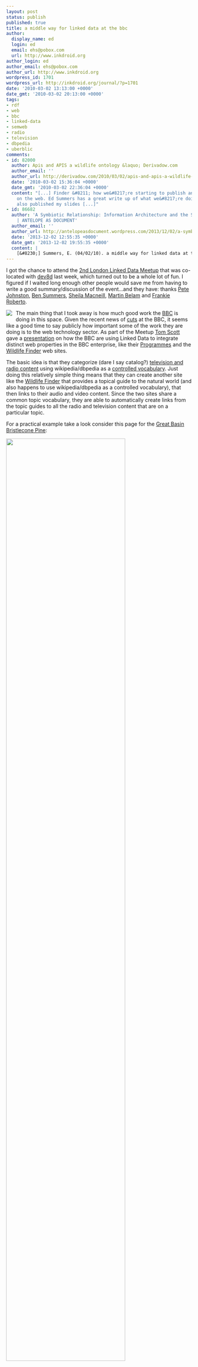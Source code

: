 ```yaml
---
layout: post
status: publish
published: true
title: a middle way for linked data at the bbc
author:
  display_name: ed
  login: ed
  email: ehs@pobox.com
  url: http://www.inkdroid.org
author_login: ed
author_email: ehs@pobox.com
author_url: http://www.inkdroid.org
wordpress_id: 1701
wordpress_url: http://inkdroid.org/journal/?p=1701
date: '2010-03-02 13:13:00 +0000'
date_gmt: '2010-03-02 20:13:00 +0000'
tags:
- rdf
- web
- bbc
- linked-data
- semweb
- radio
- television
- dbpedia
- uberblic
comments:
- id: 82000
  author: Apis and APIS a wildlife ontology &laquo; Derivadow.com
  author_email: ''
  author_url: http://derivadow.com/2010/03/02/apis-and-apis-a-wildlife-ontology/
  date: '2010-03-02 15:36:04 +0000'
  date_gmt: '2010-03-02 22:36:04 +0000'
  content: "[...] Finder &#8211; how we&#8217;re starting to publish and consume data
    on the web. Ed Summers has a great write up of what we&#8217;re doing I&#8217;ve
    also published my slides [...]"
- id: 86682
  author: 'A Symbiotic Relationship: Information Architecture and the Semantic Web
    | ANTELOPE AS DOCUMENT'
  author_email: ''
  author_url: http://antelopeasdocument.wordpress.com/2013/12/02/a-symbiotic-relationship-information-architecture-and-the-semantic-web/
  date: '2013-12-02 12:55:35 +0000'
  date_gmt: '2013-12-02 19:55:35 +0000'
  content: |
    [&#8230;] Summers, E. (04/02/10). a middle way for linked data at the bbc. Inkdroid. Retrieved December 1, 2013, from http://inkdroid.org/journal/2010/03/02/a-middle-way-for-linked-data-at-the-bbc/ [&#8230;]
---
```


<p>I got the chance to attend the <a href="http://www.meetup.com/Web-Of-Data/calendar/12317420/">2nd London Linked Data Meetup</a> that was co-located with  <a href="http://dev8d.org">dev8d</a> last week, which turned out to be a whole lot of fun. I figured if I waited long enough other people would save me from having to write a good summary/discussion of the event...and they have: thanks <a href="http://efoundations.typepad.com/efoundations/2010/02/the-2nd-linked-data-london-meetup-trying-to-bridge-a-gap.html">Pete Johnston</a>, <a href="http://bens.me.uk/2010/london-linked-data-meetup">Ben Summers</a>, <a href="http://blogs.cetis.ac.uk/sheilamacneill/2010/02/26/2nd-linked-data-meetup-london/">Sheila Macneill</a>, <a href="http://www.currybet.net/cbet_blog/2010/03/linked_data_human_readable_uris.php">Martin Belam</a> and <a href="http://www.frankieroberto.com/weblog/1621">Frankie Roberto</a>.</p>
<p><img src="http://inkdroid.org/images/bbc.png" style="margin-right: 10px; margin-bottom: 5px; float: left;"/> The main thing that I took away is how much good work the <a href="http://bbc.com">BBC</a> is doing in this space. Given the recent news of <a href="http://www.nytimes.com/2010/03/03/business/media/03bbc.html">cuts</a> at the BBC, it seems like a good time to say publicly how important some of the work they are doing is to the web technology sector. As part of the Meetup <a href="http://derivadow.com/">Tom Scott</a> gave a  <a href="http://www.slideshare.net/derivadow/apis-and-apis-a-wildlife-ontology">presentation</a> on how the BBC are using Linked Data to integrate distinct web properties in the BBC enterprise, like their <a href="http://www.bbc.co.uk/programmes">Programmes</a> and the <a href="http://www.bbc.co.uk/wildlifefinder/">Wildlife Finder</a> web sites.</p>
<p>The basic idea is that they categorize (dare I say catalog?) <a href="http://www.bbc.co.uk/programmes">television and radio content</a> using wikipedia/dbpedia as a <a href="http://en.wikipedia.org/wiki/Controlled_vocabulary">controlled vocabulary</a>. Just doing this relatively simple thing means that they can create another site like the <a href="http://www.bbc.co.uk/wildlifefinder/">Wildlife Finder</a> that provides a topical guide to the natural world (and also happens to use wikipedia/dbpedia as a controlled vocabulary), that then links to their audio and video content. Since the two sites share a common topic vocabulary, they are able to automatically create links from the topic guides to all the radio and television content that are on a particular topic.</p>
<p>For a practical example take a look consider this page for the <a href="http://www.bbc.co.uk/nature/species/Pinus_longaeva">Great Basin Bristlecone Pine</a>:</p>
<p><a href="http://www.bbc.co.uk/nature/species/Pinus_longaeva"><img src="http://inkdroid.org/images/bristlecone.png" style="border: none; width: 80%;" /></a></p>
<p>If you scroll down on the page you'll see a link to a <a href="http://www.bbc.co.uk/programmes/p005fs5p">video clip</a> from David Attenborough's documentary <a href="http://www.bbc.co.uk/programmes/b00lbpcy">Life</a> on the Programmes portion of the website. Now take a step back and consider how these are two separate applications in the BBC enterprise that are able to build a rich network of links between each other. It's the shared controlled vocabulary (in this case dbpedia derived from wikipedia) which allows them to do this.</p>
<p>If you take a peak in the html you'll see the resource has an alternate RDF version:</p>
<pre>
&lt;link rel="alternate" type="application/rdf+xml" href="<a href="http://www.bbc.co.uk/nature/species/Pinus_longaeva.rdf">/nature/species/Pinus_longaeva.rdf</a>" /&gt;
</pre>
<p>The Resource Description Framework (RDF) is really just the best data model we have for describing stuff that's on the Web, and the type of links between resources that are on (and off) the Web. Personally, I prefer to look at RDF as <a href="http://www.w3.org/TeamSubmission/turtle/">Turtle</a> which is pretty easily done with <a href="http://www.dajobe.org/">Dave Beckett</a>'s handy <a href="http://librdf.org/raptor/rapper.html">rapper</a> utility (<code>aptitude install raptor-utils</code> if you are following from home).</p>
<pre>
rapper -o turtle http://www.bbc.co.uk/nature/species/Pinus_longaeva
</pre>
<p>The key bits of the RDF are the description of the Great Basin bristlecone pine:</p>
<pre> 
&lt;http://www.bbc.co.uk/nature/species/Pinus_longaeva&gt;
    rdfs:seeAlso &lt;http://www.bbc.co.uk/nature/species&gt; ;
    foaf:primaryTopic &lt;http://www.bbc.co.uk/nature/species/Pinus_longaeva#species&gt; .

&lt;http://www.bbc.co.uk/nature/species/Pinus_longaeva#species&gt;
    dc:description "Great Basin bristlecone pines are restricted to the mountain ranges of California, Nevada and Utah and have a remarkable ability to survive in this extremely harsh and challenging environment. They grow extremely slowly, and are some of the oldest living organisms in the world. With some aged at almost 5,000 years these amazing trees can reveal information about Earth's climate variations. Amazingly, the leaves, or needles, can remain green for over 45 years." ;
    wo:class &lt;http://www.bbc.co.uk/nature/class/Pinopsida#class&gt; ;
    wo:family &lt;http://www.bbc.co.uk/nature/family/Pinaceae#family&gt; ;
    wo:genus &lt;http://www.bbc.co.uk/nature/genus/Pinus#genus&gt; ;
    wo:growsIn &lt;http://www.bbc.co.uk/nature/habitats/Mountain#habitat&gt;, &lt;http://www.bbc.co.uk/nature/habitats/Temperate_coniferous_forest#habitat&gt; ;
    wo:kingdom &lt;http://www.bbc.co.uk/nature/kingdom/Plant#kingdom&gt; ;
    wo:name &lt;http://www.bbc.co.uk/nature/species/Pinus_longaeva#name&gt; ;
    wo:order &lt;http://www.bbc.co.uk/nature/order/Pinales#order&gt; ;
    wo:phylum &lt;http://www.bbc.co.uk/nature/phylum/Pinophyta#phylum&gt; ;
    a wo:Species ;
    rdfs:label "Great Basin bristlecone pine" ;
    <span style="color: red">owl:sameAs &lt;http://dbpedia.org/resource/Pinus_longaeva&gt; ;</span>
    foaf:depiction &lt;http://open.live.bbc.co.uk/dynamic_images/naturelibrary_640_credits/downloads.bbc.co.uk/earth/naturelibrary/assets/p/pi/pinus_longaeva/pinus_longaeva_1.jpg&gt; .
</pre>
<p>And then the description of the clip that is related to the topic of Great Basin bristlecone pine:</p>
<pre>
&lt;http://www.bbc.co.uk/programmes/p005fs5p#programme&gt;
    dc:title "Ancient bristlecones" ;
    po:subject &lt;http://www.bbc.co.uk/nature/species/Pinus_longaeva#species&gt; ;
    a po:Clip .
</pre>
<p>And we can follow our nose and fetch a description of the  <a href="http://www.bbc.co.uk/programmes/p005fs5p">Ancient bristelcones clip</a>:</p>
<pre>
rapper -o turtle http://www.bbc.co.uk/programmes/p005fs5p
</pre>
<p>Which tells us lots of stuff, like that it's a documentary part of the science and nature genre, gives us a synopsis, and even links the clip to the episode and series it is a part of:</p>
<pre>
&lt;http://www.bbc.co.uk/programmes/p005fs5p#programme&gt;
    dc:title "Ancient bristlecones" ;
    po:format &lt;http://www.bbc.co.uk/programmes/formats/documentaries#format&gt; ;
    po:genre &lt;http://www.bbc.co.uk/programmes/genres/factual/scienceandnature#genre&gt;, &lt;http://www.bbc.co.uk/programmes/genres/factual/scienceandnature/natureandenvironment#genre&gt; ;
    po:long_synopsis """Bristlecone pines live at the limit of life, above 3,000m in the mountains of  western America. Almost continuous freezing temperatures and savage winds make life so tough, that these bristlecones only grow for six weeks of the year.

Everything is about conserving energy.They hardly ever shed their needles which can last more than 30 years. After centuries of being blasted by storms a full grown tree still survives with only a strip of bark a few inches wide.

These trees live life at such a slow pace they can reach a great age. Some are over 5,000 years old. It has been said of the bristlecones that to live here is to take a very long time to die.""" ;
    po:medium_synopsis "Living above 3,000 metres, North America's bristlecones cope with freezing temperatures and battering winds by only growing for six weeks of the year. But seeing as they may live for more than 5,000 years, that's still a fair bit of growing in a single lifetime. Slowly but surely does it..." ;
    po:short_synopsis "The world's oldest trees have survived 5,000 years of harsh conditions." ;
    po:version &lt;http://www.bbc.co.uk/programmes/p005fs5r#programme&gt; ;
    a po:Clip .

&lt;http://www.bbc.co.uk/programmes/b00lbpcy#programme&gt;
    po:clip &lt;http://www.bbc.co.uk/programmes/p005fs5p#programme&gt; ;
    a po:Series .

&lt;http://www.bbc.co.uk/programmes/b00p90d6#programme&gt;
    po:clip &lt;http://www.bbc.co.uk/programmes/p005fs5p#programme&gt; ;
    a po:Episode .
</pre>
<p>Conspicuously missing from this description is something like:</p>
<pre>
&lt;http://www.bbc.co.uk/programmes/p005fs5p#programme&gt;
    dcterms:subject &lt;http://dbpedia.org/resource/Pinus_longaeva&gt; .
</pre>
<p>But presumably it's hiding underneath the covers in the Programmes database, and that's what lets them link stuff up?</p>
<p><img src="http://web.archive.org/web/20110130081539/http://uberblic.com/images/logo.png" style="float: right; margin-left: 10px" /> Also very interesting was <a href="http://blog.georgikobilarov.com/">Georgi Kobilarov</a>'s description of <a href="http://uberblic.org/2010/01/uberblic-release/">Uberblic</a>.  Since Georgi helped create <a href="http://dbpedia.org">dbpedia</a> and is now consulting with the BBC, it seems like uberblic is positioning itself to provide a platform for the BBC to have it's own local cache of the world of Linked Data. Having a local curated view of the world of linked data is something <a href="http://onebiglibrary.net">Dan Chudnov</a> identified as a real need at the <a href="http://wiki.code4lib.org/index.php/LinkedData">first Linked Data workshop at code4lib 2009</a> for <a href="http://onebiglibrary.net/story/code4lib-2009-talk-on-caching-and-proxying-linked-data">caching and proxying linked data</a>...so it is really cool to see solutions starting to appear in this space...and for them to be adopted by institutions like the BBC.</p>
<p>Georgi demo'd how an edit on wikipedia would be immediately reflected in the structured data available from uberblic. It was a real time update, and extremely impressive. It <a href="http://twitter.com/gkob/status/9734074624">looks like</a> part of the uberblic strategy is to crawl BBC's web site and other pockets of Linked Data to enable the sort of linking across web properties that Tom described. I'd also surmise given the realtime nature of this that Georgi is bypassing dbpedia dumps and using the Wikipedia <a href="http://en.wikipedia.org/w/index.php?title=Special:RecentChanges&feed=atom">changes atom feed</a> in conjunction with <a href="http://dbpedia.svn.sourceforge.net/viewvc/dbpedia/extraction/extractors/">extractors</a> that were built as part of the dbpedia project. But I'd love to know more of the mechanics of the update. It also would be interesting to know if uberblic has a notion of versions.</p>
<p>The really powerful message that the BBC is helping promote is this idea that good websites are APIs. Tom mentioned <a href="http://blog.whatfettle.com/">Paul Downey's</a> notion that <a href="http://blog.whatfettle.com/2007/01/11/good-web-apis-are-just-web-sites/">Web APIs Are Just Web Sites</a>. It's a subtle but extremely important point that I learned primarily working closely with <a href="http://eikeon.com">Dan Krech</a> for a year or so. It's an unfortunate side effect of lots market driven talk about web2.0, web3.0 and Linked Data in general that this simple REST message gets lost.  We took it seriously in the design of the <a href="http://chroniclingamerica.loc.gov/about/api/">"API"</a> at the Library of Congress' <a href="http://chroniclingamerica.loc.gov/">Chronicling America</a>. It's also something I tried to talk about later in the week at dev8d when I had to quickly put a presentation together:</p>
<p><iframe src="http://docs.google.com/present/embed?id=dv89m3d_374cpqzfnc9" frameborder="0" width="410" height="342"></iframe></p>
<p>The slides probably won't make much sense on their own, but the basic message was that we often hear about Linked Data in terms of pushing all your data to some triple store so you can start querying it with <a href="http://code.google.com/p/linked-data-api/wiki/Specification">SPARQL</a> and doing inferencing, and suddenly you're going to be sitting pretty, totally jacked up on the Semantic Web.</p>
<p>If you are like me, you've already got databases where things are modeled, and you've created little web apps that have extracted information from the databases and put them on the web as HTML docs for people around the world to read (queue some mid 1990s grunge music). Expecting people to chuck away the applications and technology stacks they have simply to say they do Linked Data is wishful thinking. What's missing is a simple migration strategy that would allow web publishers to easily recognize the value in publishing the contents of their database as Linked Data, and how it complements the HTML (and XML, JSON) publishing they are currently doing. My advice to folks at dev8d boiled down to:</p>
<ul>
<li>Keep modelling your stuff how you like</li>
<li>Identify your stuff with Cool URIs in your webapps</li>
<li>Link your stuff together in HTML</li>
<li>Link to machine friendly formats (RSS, Atom, JSON, etc)</li>
<li>Use RDF to make your database available on the web using vocabularies other people understand.</li>
<li>Start thinking about technologies like SPARQL that will let you query pools and aggregated views of your data.</li>
<li>Consider joining the <a href="http://lists.w3.org/Archives/Public/public-lod/">public-lod discussion list and joining the conversation.</a></li>
</ul>
<p>I got some nice comments afterwards from <a href="http://www.ninebynine.org/">Graham Klyne</a>,  <a href="http://users.ecs.soton.ac.uk/hg/">Hugh Glaser</a>, <a href="http://blogs.ukoln.ac.uk/adrianstevenson/">Adrian Stevenson</a> and <a href="http://vphill.com/">Mark Phillips</a> so I felt pretty happy...granted most of the hard line Linked Data folks had already left a couple days earlier.</p>
<p>So some really exciting stuff is going on at the BBC. They are using Linked Data in a practical way that benefits their enterprise in real ways. I'm crossing my fingers and hoping that the value of what is going on here is recognized, and the various cuts that are going on won't affect any of the fine work they are doing on improving the Web.</p>
<p>For more information check out the <a href="http://www.w3.org/2001/sw/sweo/public/UseCases/BBC/">Semantic Web Case Study</a> they folks at the BBC wrote summarizing their approach for the W3C.</p>
